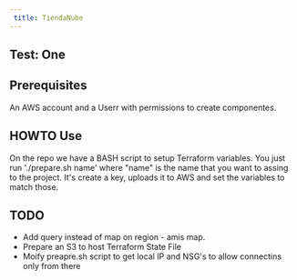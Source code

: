 ```yaml
---
 title: TiendaNube
---
```

## Test: One

## Prerequisites

An AWS account and a Userr with permissions to create componentes.

## HOWTO Use

On the repo we have a BASH script to setup Terraform variables. You just run './prepare.sh name' where "name" is the name that you want to assing to the project. It's create a key, uploads it to AWS and set the variables to match those.

## TODO

- Add query instead of map on region - amis map.
- Prepare an S3 to host Terraform State File
- Moify preapre.sh script to get local IP and NSG's to allow connectins only from there
